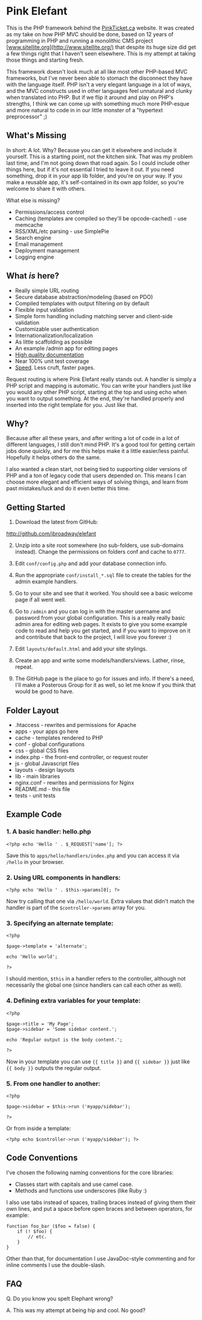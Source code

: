 # Pink Elefant

This is the PHP framework behind the [PinkTicket.ca](http://www.pinkticket.ca/)
website. It was created as my take on how PHP MVC should be done, based on
12 years of programming in PHP and running a monolithic CMS project
[www.sitellite.org](http://www.sitellite.org/) that despite its huge size
did get a few things right that I haven't seen elsewhere. This is my attempt
at taking those things and starting fresh.

This framework doesn't look much at all like most other PHP-based MVC
frameworks, but I've never been able to stomach the disconnect they have with
the language itself. PHP isn't a very elegant language in a lot of ways, and
the MVC constructs used in other languages feel unnatural and clunky
when translated into PHP. But if we flip it around and play on PHP's
strengths, I think we can come up with something much more PHP-esque and
more natural to code in in our little monster of a "hypertext preprocessor" ;)

## What's Missing

In short: A lot. Why? Because you can get it elsewhere and include it
yourself. This is a starting point, not the kitchen sink. That was my
problem last time, and I'm not going down that road again. So I could
include other things here, but if it's not essential I tried to leave
it out. If you need something, drop it in your app lib folder, and
you're on your way. If you make a reusable app, it's self-contained
in its own app folder, so you're welcome to share it with others.

What else is missing?

* Permissions/access control
* Caching (templates are compiled so they'll be opcode-cached) - use memcache
* RSS/XML/etc parsing - use SimplePie
* Search engine
* Email management
* Deployment management
* Logging engine

## What *is* here?

* Really simple URL routing
* Secure database abstraction/modeling (based on PDO)
* Compiled templates with output filtering *on* by default
* Flexible input validation
* Simple form handling including matching server and client-side validation
* Customizable user authentication
* Internationalization/localization
* As little scaffolding as possible
* An example /admin app for editing pages
* [High quality documentation](https://github.com/jbroadway/elefant/wiki)
* Near 100% unit test coverage
* [Speed](https://github.com/jbroadway/elefant/wiki/Performance). Less cruft, faster pages.

Request routing is where Pink Elefant really stands out. A handler is simply
a PHP script and mapping is automatic. You can write your handlers just like
you would any other PHP script, starting at the top and using echo when you
want to output something. At the end, they're handled properly and inserted
into the right template for you. Just like that.

## Why?

Because after all these years, and after writing a lot of code in a lot of
different languages, I still don't mind PHP. It's a good tool for getting
certain jobs done quickly, and for me this helps make it a little easier/less
painful. Hopefully it helps others do the same.

I also wanted a clean start, not being tied to supporting older versions of
PHP and a ton of legacy code that users depended on. This means I can choose
more elegant and efficient ways of solving things, and learn from past
mistakes/luck and do it even better this time.

## Getting Started

1. Download the latest from GitHub:

http://github.com/jbroadway/elefant

2. Unzip into a site root somewhere (no sub-folders, use sub-domains instead).
Change the permissions on folders conf and cache to `0777`.

3. Edit `conf/config.php` and add your database connection info.

4. Run the appropriate `conf/install_*.sql` file to create the tables for the
admin example handlers.

5. Go to your site and see that it worked. You should see a basic welcome page
if all went well.

6. Go to `/admin` and you can log in with the master username and password
from your global configuration. This is a really really basic admin area for
editing web pages. It exists to give you some example code to read and help
you get started, and if you want to improve on it and contribute that back to
the project, I will love you forever :)

7. Edit `layouts/default.html` and add your site stylings.

8. Create an app and write some models/handlers/views. Lather, rinse, repeat.

9. The GitHub page is the place to go for issues and info. If there's a need,
I'll make a Posterous Group for it as well, so let me know if you think that
would be good to have.

## Folder Layout

* .htaccess - rewrites and permissions for Apache
* apps - your apps go here
* cache - templates rendered to PHP
* conf - global configurations
* css - global CSS files
* index.php - the front-end controller, or request router
* js - global Javascript files
* layouts - design layouts
* lib - main libraries
* nginx.conf - rewrites and permissions for Nginx
* README.md - this file
* tests - unit tests

## Example Code

### 1. A basic handler: hello.php

	<?php echo 'Hello ' . $_REQUEST['name']; ?>

Save this to `apps/hello/handlers/index.php` and you can access it via `/hello` in your
browser.

### 2. Using URL components in handlers:

	<?php echo 'Hello ' . $this->params[0]; ?>

Now try calling that one via `/hello/world`. Extra values that didn't match the
handler is part of the `$controller->params` array for you.

### 3. Specifying an alternate template:

	<?php
	
	$page->template = 'alternate';
	
	echo 'Hello world';
	
	?>

I should mention, `$this` in a handler refers to the controller, although not
necessarily the global one (since handlers can call each other as well).

### 4. Defining extra variables for your template:

	<?php
	
	$page->title = 'My Page';
	$page->sidebar = 'Some sidebar content.';
	
	echo 'Regular output is the body content.';
	
	?>

Now in your template you can use `{{ title }}` and `{{ sidebar }}` just like
`{{ body }}` outputs the regular output.

### 5. From one handler to another:

	<?php
	
	$page->sidebar = $this->run ('myapp/sidebar');
	
	?>

Or from inside a template:

	<?php echo $controller->run ('myapp/sidebar'); ?>

## Code Conventions

I've chosen the following naming conventions for the core libraries:

* Classes start with capitals and use camel case.
* Methods and functions use underscores (like Ruby :)

I also use tabs instead of spaces, trailing braces instead of giving them
their own lines, and put a space before open braces and between operators,
for example:

	function foo_bar ($foo = false) {
		if (! $foo) {
			// etc.
		}
	}

Other than that, for documentation I use JavaDoc-style commenting and for
inline comments I use the double-slash.

## FAQ

Q. Do you know you spelt Elephant wrong?

A. This was my attempt at being hip and cool. No good?
